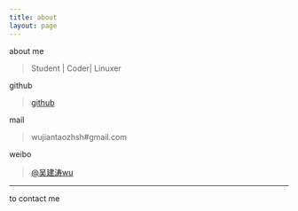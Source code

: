 ```yaml
---
title: about
layout: page
---
```


about me

> Student | Coder| Linuxer 

github 

> [github](https://github.com/wujiantao)

mail 

> wujiantaozhsh#gmail.com

weibo 

> [@吴建涛wu](http://weibo.com/u/1977313820)

---
to contact me
